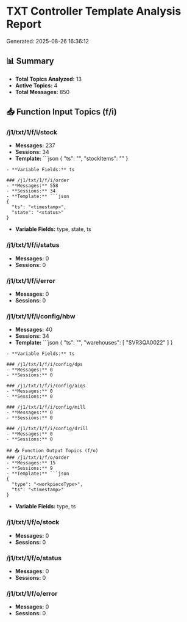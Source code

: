 # TXT Controller Template Analysis Report
Generated: 2025-08-26 16:36:12

## 📊 Summary
- **Total Topics Analyzed:** 13
- **Active Topics:** 4
- **Total Messages:** 850

## 📥 Function Input Topics (f/i)
### /j1/txt/1/f/i/stock
- **Messages:** 237
- **Sessions:** 34
- **Template:** ```json
{
  "ts": "<timestamp>",
  "stockItems": "<stockItems>"
}
```
- **Variable Fields:** ts

### /j1/txt/1/f/i/order
- **Messages:** 558
- **Sessions:** 34
- **Template:** ```json
{
  "ts": "<timestamp>",
  "state": "<status>"
}
```
- **Variable Fields:** type, state, ts

### /j1/txt/1/f/i/status
- **Messages:** 0
- **Sessions:** 0

### /j1/txt/1/f/i/error
- **Messages:** 0
- **Sessions:** 0

### /j1/txt/1/f/i/config/hbw
- **Messages:** 40
- **Sessions:** 34
- **Template:** ```json
{
  "ts": "<timestamp>",
  "warehouses": [
    "SVR3QA0022"
  ]
}
```
- **Variable Fields:** ts

### /j1/txt/1/f/i/config/dps
- **Messages:** 0
- **Sessions:** 0

### /j1/txt/1/f/i/config/aiqs
- **Messages:** 0
- **Sessions:** 0

### /j1/txt/1/f/i/config/mill
- **Messages:** 0
- **Sessions:** 0

### /j1/txt/1/f/i/config/drill
- **Messages:** 0
- **Sessions:** 0

## 📤 Function Output Topics (f/o)
### /j1/txt/1/f/o/order
- **Messages:** 15
- **Sessions:** 9
- **Template:** ```json
{
  "type": "<workpieceType>",
  "ts": "<timestamp>"
}
```
- **Variable Fields:** type, ts

### /j1/txt/1/f/o/stock
- **Messages:** 0
- **Sessions:** 0

### /j1/txt/1/f/o/status
- **Messages:** 0
- **Sessions:** 0

### /j1/txt/1/f/o/error
- **Messages:** 0
- **Sessions:** 0
